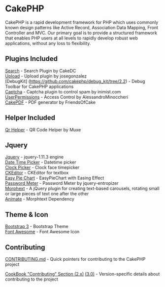 # CakePHP
CakePHP is a rapid development framework for PHP which uses commonly known design patterns like Active Record, Association Data Mapping, Front Controller and MVC.
Our primary goal is to provide a structured framework that enables PHP users at all levels to rapidly develop robust web applications, without any loss to flexibility.

## Plugins Included

[Search](http://www.cakephp.org) - Search Plugin by CakeDC<br />
[Upload](http://book.cakephp.org) - Upload plugin by josegonzalez<br />
[DebugKit] (https://github.com/cakephp/debug_kit/tree/2.2) - Debug Toolbar for CakePHP applications<br />
[Captcha](https://github.com/inimist/cakephp-captcha) - Captcha plugin to control spam by inimist.com<br />
[UserPermissions](https://github.com/AlessandroMinoccheri/UserPermissions/tree/cakephp2.0) - Access Control by AlessandroMinoccheri<br />
[CakePDF](https://github.com/FriendsOfCake/CakePdf/tree/1.0) - PDF generator by FriendsOfCake

## Helper Included
[Qr Helper](https://github.com/muxe/cakePHP-QR-Code-Helper) - QR Code Helper by Muxe

## Jquery
[Jquery](http://www.cakephp.org) - jquery-1.11.3 engine<br />
[Date Time Picker](https://github.com/xdan/datetimepicker) - Datetime picker<br />
[Clock Picker](https://github.com/weareoutman/clockpicker) - Clock face timepicker<br />
[CKEditor](http://ckeditor.com/) - CKEditor for textbox<br />
[Easy Pie Chart](https://github.com/rendro/easy-pie-chart) - EasyPieChart with Easing Effect<br />
[Password Meter](https://github.com/jreesuk/jquery-entropizer) - Password Meter by jquery-entropizer<br />
[Morphext](https://github.com/MrSaints/Morphext) - A jQuery plugin for creating text-based carousels, rotating small or large pieces of text one after the other<br />
[Animate](http://www.cakephp.org) - Morphtext Dependency<br />

## Theme & Icon
[Bootstrap 3](http://getbootstrap.com) - Bootstrap Theme<br />
[Font Awesome](http://fontawesome.io) - Font Awesome Icon

## Contributing

[CONTRIBUTING.md](CONTRIBUTING.md) - Quick pointers for contributing to the CakePHP project

[CookBook "Contributing" Section (2.x)](http://book.cakephp.org/2.0/en/contributing.html) [(3.0)](http://book.cakephp.org/3.0/en/contributing.html) - Version-specific details about contributing to the project
